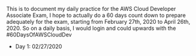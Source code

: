 This is to document my daily practice for the AWS Cloud Developer Associate Exam, I hope to actually do a 60 days count down to prepare adequately for the exam, starting from February 27th, 2020 to April 26th, 2020. So on a daily basis, I would login and could upwards with the #60DaysOfAWSCloudDev

* Day 1: 02/27/2020

